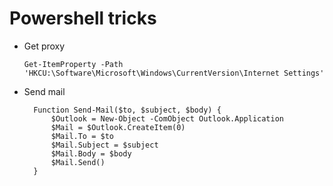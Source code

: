 # Powershell tricks

- Get proxy
    
      Get-ItemProperty -Path 'HKCU:\Software\Microsoft\Windows\CurrentVersion\Internet Settings'

- Send mail

        Function Send-Mail($to, $subject, $body) {
        	$Outlook = New-Object -ComObject Outlook.Application
        	$Mail = $Outlook.CreateItem(0)
        	$Mail.To = $to
        	$Mail.Subject = $subject
        	$Mail.Body = $body
        	$Mail.Send()
        }
